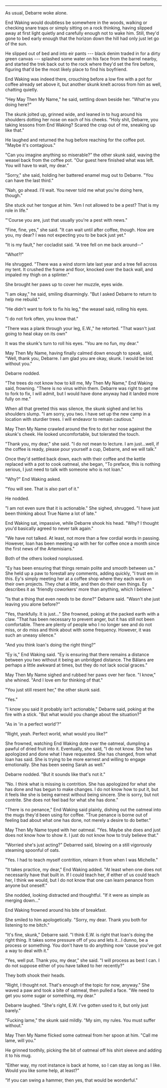 -----

As usual, Debarre woke alone.

End Waking would doubtless be somewhere in the woods, walking or checking snare traps or simply sitting on a rock thinking, having slipped away at first light quietly and carefully enough not to wake him. Still, they'd gone to bed early enough that the horizon down the hill had only just let go of the sun.

He slipped out of bed and into eir pants --- black denim traded in for a dirty green canvas --- splashed some water on his face from the barrel nearby, and started the trek back out to the rock where they'd set the fire before, figuring that'd be the most likely place to find his boyfriend.

End Waking was indeed there, crouching before a low fire with a pot for coffee already set above it, but another skunk knelt across from him as well, chatting quietly.

"Hey May Then My Name," he said, settling down beside her. "What're you doing here?"

The skunk jolted up, grinned wide, and leaned in to hug around his shoulders dotting her nose on each of his cheeks. "Holy shit, Debarre, you taking lessons from End Waking? Scared the crap out of me, sneaking up like that."

He laughed and returned the hug before reaching for the coffee pot. "Maybe it's contagious."

"Can you imagine anything so miserable?" the other skunk said, waving the weasel back from the coffee pot. "Our guest here finished what was left. You will have to wait, my dear."

"Sorry," she said, holding her battered enamel mug out to Debarre. "You can have the last third."

"Nah, go ahead. I'll wait. You never told me what you're doing here, though."

She stuck out her tongue at him. "Am I not allowed to be a pest? That is my role in life."

"'Course you are, just that usually you're a pest with news."

"Fine, fine, yes," she said. "It can wait until after coffee, though. How are you, my dear? I was not expecting you to be back just yet."

"It is my fault," her cocladist said. "A tree fell on me back around--"

"*What?!*"

He shrugged. "There was a wind storm late last year and a tree fell across my tent. It crushed the frame and floor, knocked over the back wall, and impaled my thigh on a splinter."

She brought her paws up to cover her muzzle, eyes wide.

"I am okay," he said, smiling disarmingly. "But I asked Debarre to return to help me rebuild."

"He didn't want to fork to fix his leg," the weasel said, rolling his eyes.

"I do not fork often, you know that."

"There was a plank through your leg, E.W.," he retorted. "That wasn't just going to heal okay on its own"

It was the skunk's turn to roll his eyes. "You are no fun, my dear."

May Then My Name, having finally calmed down enough to speak, said, "Well, thank you, Debarre. I am glad you are okay, skunk. I would be lost without you."

Debarre nodded.

"The trees do not know how to kill me, My Then My Name," End Waking said, frowning. "There is no virus within them. Debarre was right to get me to fork to fix, I will admit, but I would have done anyway had it landed more fully on me."

When all that greeted this was silence, the skunk sighed and let his shoulders slump. "I am sorry, you two. I have set up the new camp in a location with sturdier trees. I will endeavor to remain cautious."

May Then My Name crawled around the fire to dot her nose against the skunk's cheek. He looked uncomfortable, but tolerated the touch.

"Thank you, my dear," she said. "I do not mean to lecture. I am just...well, if the coffee is ready, please pour yourself a cup, Debarre, and we will talk."

Once they'd settled back down, each with their coffee and the kettle replaced with a pot to cook oatmeal, she began, "To preface, this is nothing serious, I just need to talk with someone who is not Ioan."

"Why?" End Waking asked.

"You will see. That is also part of it."

He nodded.

"I am not even sure that it is actionable." She sighed, shrugged. "I have just been thinking about True Name a lot of late."

End Waking sat, impassive, while Debarre shook his head. "Why? I thought you'd basically agreed to never talk again."

"We have not talked. At least, not more than a few cordial words in passing. However, Ioan has been meeting up with her for coffee once a month since the first news of the Artemisians."

Both of the others looked nonplussed.

"Ey has been ensuring that things remain polite and smooth between us." She held up a paw to forestall any comments, adding quickly, "I trust em in this. Ey's simply meeting her at a coffee shop where they each work on their own projects. They chat a little, and then do their own things. Ey describes it as 'friendly coworkers' more than anything, which I believe."

"Is that a thing that even needs to be done?" Debarre said. "Wasn't she just leaving you alone before?"

"Yes, thankfully. It is just..." She frowned, poking at the packed earth with a claw. "That has been necessary to prevent anger, but it has still not been comfortable. There are plenty of people who I no longer see and do not miss, or do miss and think about with some frequency. However, it was such an uneasy silence."

"And you think Ioan's doing the right thing?"

"Ey is," End Waking said. "Ey is ensuring that there remains a distance between you two without it being an unbridged distance. The Bălans are perhaps a little awkward at times, but they do not lack social graces."

May Then My Name sighed and rubbed her paws over her face. "I know," she whined. "And I love em for thinking of that."

"You just still resent her," the other skunk said.

"Yes."

"I know you said it probably isn't actionable," Debarre said, poking at the fire with a stick. "But what would you change about the situation?"

"As in 'in a perfect world'?"

"Right, yeah. Perfect world, what would you like?"

She frowned, watching End Waking dote over the oatmeal, dumpling a pawful of dried fruit into it. Eventually, she said, "I do not know. She has apologized and done what I have requested. She has changed, from what Ioan has said. She is trying to be more earnest and willing to engage emotionally. She has been seeing Sarah as well."

Debarre nodded. "But it sounds like that's not it."

"No. I think what is missing is contrition. She has apologized for what she has done and has begun to make changes. I do not know how to put it, but it feels like she is being earnest without being sincere. She is sorry, but not contrite. She does not feel bad for what she has done."

"There is no penance," End Waking said plainly, dishing out the oatmeal into the mugs they'd been using for coffee. "True penance is borne out of feeling bad about what one has done, not merely a desire to do better."

May Then My Name toyed with her oatmeal. "Yes. Maybe she does and just does not know how to show it. I just do not know how to truly believe that."

"Worried she's just acting?" Debarred said, blowing on a still vigorously steaming spoonful of oats.

"Yes. I had to teach myself contrition, relearn it from when I was Michelle."

"It takes practice, my dear," End Waking added. "At least when one does not necessarily have that built in. If I could teach her, if either of us could teach her, I think we would, but I do not know that one can learn penance from anyone but oneself."

She nodded, looking distracted and thoughtful. "If it were as simple as merging down..."

End Waking frowned around his bite of breakfast.

She smiled to him apologetically. "Sorry, my dear. Thank you both for listening to me bitch."

"It's fine, skunk," Debarre said. "I think E.W. is right that Ioan's doing the right thing. It takes some pressure off of you and lets it...I dunno, be a process or something. You don't have to do anything now 'cause you've got a way to deal with it."

"Yes, well put. Thank you, my dear," she said. "I will process as best I can. I do not suppose either of you have talked to her recently?"

They both shook their heads.

"Right, I thought not. That's enough of the topic for now, anyway." She waved a paw and took a bite of oatmeal, then pulled a face. "We need to get you some sugar or something, my dear."

Debarre laughed. "She's right, E.W. I've gotten used to it, but only just barely."

"Fucking lame," the skunk said mildly. "My sim, my rules. You must suffer without."

May Then My Name flicked some oatmeal from her spoon at him. "Call me lame, will you."

He grinned toothily, picking the bit of oatmeal off his shirt sleeve and adding it to his mug.

"Either way, my root instance is back at home, so I can stay as long as I like. Would you like some help, at least?"

"If you can swing a hammer, then yes, that would be wonderful."

